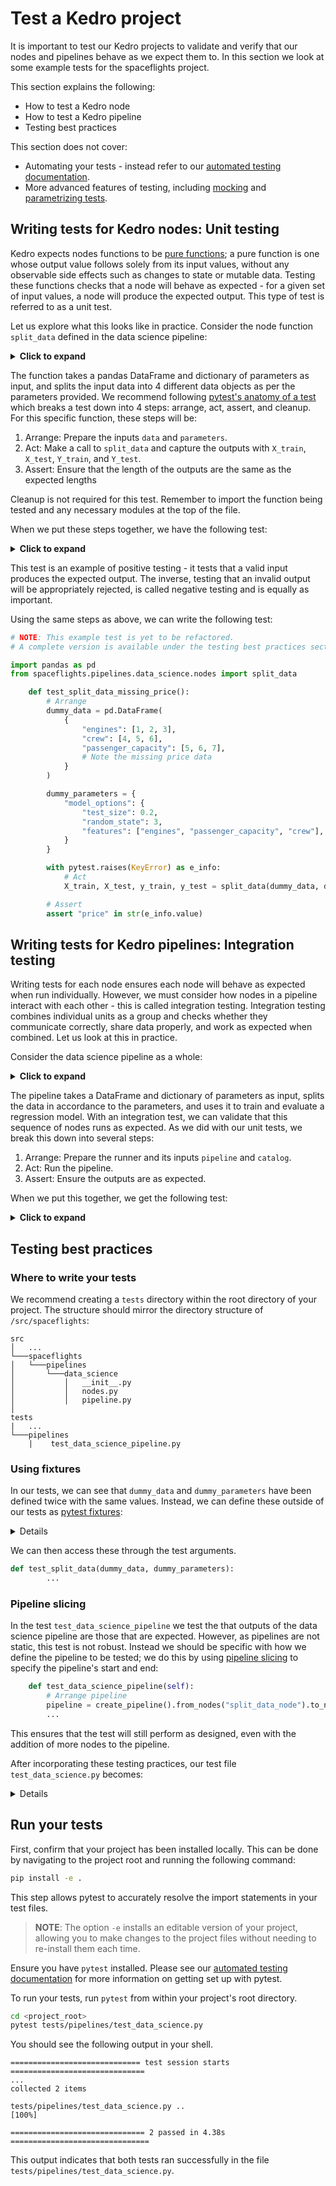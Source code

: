 # Test a Kedro project

It is important to test our Kedro projects to validate and verify that our nodes and pipelines behave as we expect them to. In this section we look at some example tests for the spaceflights project.

This section explains the following:

* How to test a Kedro node
* How to test a Kedro pipeline
* Testing best practices


This section does not cover:

* Automating your tests - instead refer to our [automated testing documentation](../development/automated_testing.md).
* More advanced features of testing, including [mocking](https://realpython.com/python-mock-library/#what-is-mocking) and [parametrizing tests](https://docs.pytest.org/en/7.1.x/example/parametrize.html).


## Writing tests for Kedro nodes: Unit testing

Kedro expects nodes functions to be  [pure functions](https://realpython.com/python-functional-programming/#what-is-functional-programming); a pure function is one whose output value follows solely from its input values, without any observable side effects such as changes to state or mutable data. Testing these functions checks that a node will behave as expected - for a given set of input values, a node will produce the expected output. This type of test is referred to as a unit test.

Let us explore what this looks like in practice. Consider the node function `split_data` defined in the data science pipeline:

<details>
<summary><b>Click to expand</b></summary>

```python
def split_data(data: pd.DataFrame, parameters: dict[str, Any]) -> Tuple:
    """Splits data into features and targets training and test sets.

    Args:
        data: Data containing features and target.
        parameters: Parameters defined in parameters_data_science.yml.
    Returns:
        Split data.
    """
    X = data[parameters["features"]]
    y = data["price"]
    X_train, X_test, y_train, y_test = train_test_split(
        X, y, test_size=parameters["test_size"], random_state=parameters["random_state"]
    )
    return X_train, X_test, y_train, y_test
```

</details>

The function takes a pandas DataFrame and dictionary of parameters as input, and splits the input data into 4 different data objects as per the parameters provided. We recommend following [pytest's anatomy of a test](https://docs.pytest.org/en/7.1.x/explanation/anatomy.html#anatomy-of-a-test) which breaks a test down into 4  steps: arrange, act, assert, and cleanup. For this specific function, these steps will be:

1. Arrange: Prepare the inputs `data` and `parameters`.
2. Act: Make a call to `split_data` and capture the outputs with `X_train`, `X_test`, `Y_train`, and `Y_test`.
3. Assert: Ensure that the length of the outputs are the same as the expected lengths

Cleanup is not required for this test. Remember to import the function being tested and any necessary modules at the top of the file.

When we put these steps together, we have the following test:

<details>
<summary><b>Click to expand</b></summary>

```python
# NOTE: This example test is yet to be refactored.
# A complete version is available under the testing best practices section.

import pandas as pd
from spaceflights.pipelines.data_science.nodes import split_data

    def test_split_data():
        # Arrange
        dummy_data = pd.DataFrame(
            {
                "engines": [1, 2, 3],
                "crew": [4, 5, 6],
                "passenger_capacity": [5, 6, 7],
                "price": [120, 290, 30],
            }
        )

        dummy_parameters = {
            "model_options": {
                "test_size": 0.2,
                "random_state": 3,
                "features": ["engines", "passenger_capacity", "crew"],
            }
        }

        # Act
        X_train, X_test, y_train, y_test = split_data(dummy_data, dummy_parameters["model_options"])

        # Assert
        assert len(X_train) == 2
        assert len(y_train) == 2
        assert len(X_test) == 1
        assert len(y_test) == 1
```

</details>


This test is an example of positive testing - it tests that a valid input produces the expected output. The inverse, testing that an invalid output will be appropriately rejected, is called negative testing and is equally as important.

Using the same steps as above, we can write the following test:

```python
# NOTE: This example test is yet to be refactored.
# A complete version is available under the testing best practices section.

import pandas as pd
from spaceflights.pipelines.data_science.nodes import split_data

    def test_split_data_missing_price():
        # Arrange
        dummy_data = pd.DataFrame(
            {
                "engines": [1, 2, 3],
                "crew": [4, 5, 6],
                "passenger_capacity": [5, 6, 7],
                # Note the missing price data
            }
        )

        dummy_parameters = {
            "model_options": {
                "test_size": 0.2,
                "random_state": 3,
                "features": ["engines", "passenger_capacity", "crew"],
            }
        }

        with pytest.raises(KeyError) as e_info:
            # Act
            X_train, X_test, y_train, y_test = split_data(dummy_data, dummy_parameters["model_options"])

        # Assert
        assert "price" in str(e_info.value)
```

## Writing tests for Kedro pipelines: Integration testing

Writing tests for each node ensures each node will behave as expected when run individually. However, we must consider how nodes in a pipeline interact with each other - this is called integration testing. Integration testing combines individual units as a group and checks whether they communicate correctly, share data properly, and work as expected when combined. Let us look at this in practice.

Consider the data science pipeline as a whole:

<details>
<summary><b>Click to expand</b></summary>

```python
from kedro.pipeline import Pipeline, node, pipeline
from .nodes import evaluate_model, split_data, train_model


def create_pipeline(**kwargs) -> Pipeline:
    return pipeline(
        [
            node(
                func=split_data,
                inputs=["model_input_table", "params:model_options"],
                outputs=["X_train", "X_test", "y_train", "y_test"],
                name="split_data_node",
            ),
            node(
                func=train_model,
                inputs=["X_train", "y_train"],
                outputs="regressor",
                name="train_model_node",
            ),
            node(
                func=evaluate_model,
                inputs=["regressor", "X_test", "y_test"],
                outputs=None,
                name="evaluate_model_node",
            ),
        ]
    )
```
</details>

The pipeline takes a DataFrame and dictionary of parameters as input, splits the data in accordance to the parameters, and uses it to train and evaluate a regression model. With an integration test, we can validate that this sequence of nodes runs as expected. As we did with our unit tests, we break this down into several steps:

1. Arrange: Prepare the runner and its inputs `pipeline` and `catalog`.
2. Act: Run the pipeline.
3. Assert: Ensure the outputs are as expected.

When we put this together, we get the following test:

<details>
<summary><b>Click to expand</b></summary>

```python
# NOTE: This example test is yet to be refactored.
# A complete version is available under the testing best practices section.

import pandas as pd
from kedro.io import DataCatalog
from kedro.runner import SequentialRunner
from spaceflights.pipelines.data_science import create_pipeline as create_ds_pipeline

    def test_data_science_pipeline():
        # Arrange pipeline
        pipeline = create_ds_pipeline()

        # Arrange data catalog
        catalog = DataCatalog()

        dummy_data = pd.DataFrame(
            {
                "engines": [1, 2, 3],
                "crew": [4, 5, 6],
                "passenger_capacity": [5, 6, 7],
                "price": [120, 290, 30],
            }
        )

        duummy_parameters = {
            "model_options": {
                "test_size": 0.2,
                "random_state": 3,
                "features": ["engines", "passenger_capacity", "crew"],
            }
        }

        catalog.add_feed_dict(
            {
                "model_input_table" : dummy_data,
                "params:model_options": dummy_parameters["model_options"],
            }
        )

        # Act
        output = SequentialRunner().run(pipeline, catalog)

        # Assert
        assert len(output) == 0

```

</details>

## Testing best practices

### Where to write your tests

We recommend creating a `tests` directory within the root directory of your project. The structure should mirror the directory structure of `/src/spaceflights`:

```
src
│   ...
└───spaceflights
│   └───pipelines
│       └───data_science
│           │   __init__.py
│           │   nodes.py
│           │   pipeline.py
│
tests
|   ...
└───pipelines
    |    test_data_science_pipeline.py
```


### Using fixtures

In our tests, we can see that `dummy_data` and `dummy_parameters` have been defined twice with the same values. Instead, we can define these outside of our tests as [pytest fixtures](https://docs.pytest.org/en/6.2.x/fixture.html#fixture):

<details>

```python
import pytest

@pytest.fixture
def dummy_data():
    return pd.DataFrame(
        {
            "engines": [1, 2, 3],
            "crew": [4, 5, 6],
            "passenger_capacity": [5, 6, 7],
            "price": [120, 290, 30],
        }
    )

@pytest.fixture
def dummy_parameters():
    parameters = {
        "model_options": {
            "test_size": 0.2,
            "random_state": 3,
            "features": ["engines", "passenger_capacity", "crew"],
        }
    }
    return parameters
```

</details>

We can then access these through the test arguments.

```python
def test_split_data(dummy_data, dummy_parameters):
        ...
```

### Pipeline slicing

In the test `test_data_science_pipeline` we test the that outputs of the data science pipeline are those that are expected. However, as pipelines are not static, this test is not robust. Instead we should be specific with how we define the pipeline to be tested; we do this by using [pipeline slicing](../nodes_and_pipelines/slice_a_pipeline.md#slice-a-pipeline-by-running-specified-nodes) to specify the pipeline's start and end:

```python
    def test_data_science_pipeline(self):
        # Arrange pipeline
        pipeline = create_pipeline().from_nodes("split_data_node").to_nodes("evaluate_model_node")
        ...
```

This ensures that the test will still perform as designed, even with the addition of more nodes to the pipeline.


After incorporating these testing practices, our test file `test_data_science.py` becomes:

<details>

```python
# tests/pipelines/test_data_science_pipeline.py

import pandas as pd
import pytest

from kedro.io import DataCatalog
from kedro.runner import SequentialRunner
from spaceflights.pipelines.data_science import create_pipeline
from spaceflights.pipelines.data_science.nodes import split_data

@pytest.fixture
def dummy_data():
    return pd.DataFrame(
        {
            "engines": [1, 2, 3],
            "crew": [4, 5, 6],
            "passenger_capacity": [5, 6, 7],
            "price": [120, 290, 30],
        }
    )

@pytest.fixture
def dummy_parameters():
    parameters = {
        "model_options": {
            "test_size": 0.2,
            "random_state": 3,
            "features": ["engines", "passenger_capacity", "crew"],
        }
    }
    return parameters


def test_split_data(dummy_data, dummy_parameters):
    X_train, X_test, y_train, y_test = split_data(
        dummy_data, dummy_parameters["model_options"]
    )
    assert len(X_train) == 2
    assert len(y_train) == 2
    assert len(X_test) == 1
    assert len(y_test) == 1

def test_split_data_missing_price(dummy_data, dummy_parameters):
    dummy_data_missing_price = dummy_data.drop(columns="price")
    with pytest.raises(KeyError) as e_info:
        X_train, X_test, y_train, y_test = split_data(dummy_data_missing_price, dummy_parameters["model_options"])

    assert "price" in str(e_info.value)

def test_data_science_pipeline(dummy_data, dummy_parameters):
    pipeline = (
        create_ds_pipeline()
        .from_nodes("split_data_node")
        .to_nodes("evaluate_model_node")
    )
    catalog = DataCatalog()
    catalog.add_feed_dict(
        {
            "model_input_table" : dummy_data,
            "params:model_options": dummy_parameters["model_options"],
        }
    )

    output = SequentialRunner().run(pipeline, catalog)
    assert len(output) == 0

```

</details>

## Run your tests

First, confirm that your project has been installed locally. This can be done by navigating to the project root and running the following command:

```bash
pip install -e .
```

This step allows pytest to accurately resolve the import statements in your test files.

>**NOTE**: The option `-e` installs an editable version of your project, allowing you to make changes to the project files without needing to re-install them each time.

Ensure you have `pytest` installed. Please see our [automated testing documentation](../development/automated_testing.md) for more information on getting set up with pytest.

To run your tests, run `pytest` from within your project's root directory.

```bash
cd <project_root>
pytest tests/pipelines/test_data_science.py
```

You should see the following output in your shell.

```
============================= test session starts ==============================
...
collected 2 items

tests/pipelines/test_data_science.py ..                                                  [100%]

============================== 2 passed in 4.38s ===============================
```

This output indicates that both tests ran successfully in the file `tests/pipelines/test_data_science.py`.

